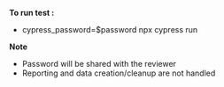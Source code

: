 **To run test :**
* cypress_password=$password npx cypress run

**Note**

* Password will be shared with the reviewer
* Reporting and data creation/cleanup are not handled 
